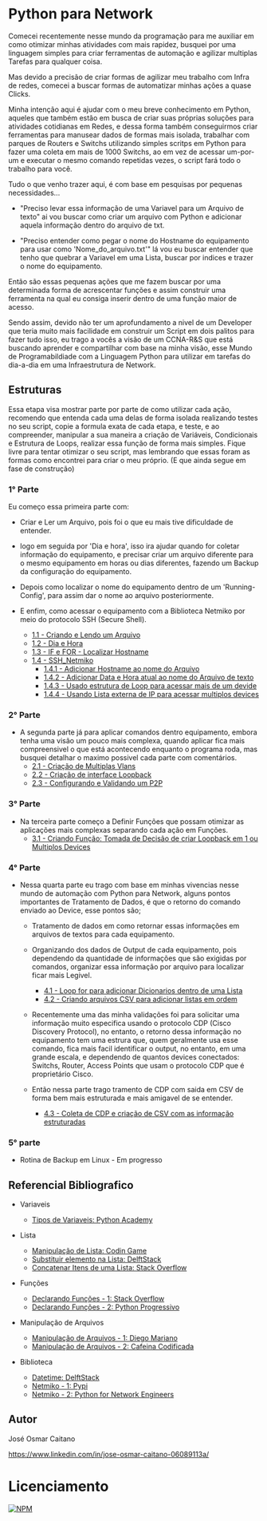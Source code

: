 # Python para Network

Comecei recentemente nesse mundo da programação para me auxiliar em como otimizar minhas atividades com mais rapidez, busquei por uma linguagem simples para criar ferramentas de automação e agilizar multiplas Tarefas para qualquer coisa.

Mas devido a precisão de criar formas de agilizar meu trabalho com Infra de redes, comecei a buscar formas de automatizar minhas ações a quase Clicks.

Minha intenção aqui é ajudar com o meu breve conhecimento em Python, aqueles que também estão em busca de criar suas próprias soluções para atividades cotidianas em Redes, e dessa forma também conseguirmos criar ferramentas para manusear dados de formas mais isolada, trabalhar com parques de Routers e Switchs utilizando simples scritps em Python para fazer uma coleta em mais de 1000 Switchs, ao em vez de acessar um-por-um e executar o mesmo comando repetidas vezes, o script fará todo o trabalho para você.

Tudo o que venho trazer aqui, é com base em pesquisas por pequenas necessidades... 

- "Preciso levar essa informação de uma Variavel para um Arquivo de texto" ai vou buscar como criar um arquivo com Python e adicionar aquela informação dentro do arquivo de txt.

- "Preciso entender como pegar o nome do Hostname do equipamento para usar como 'Nome_do_arquivo.txt'" lá vou eu buscar entender que tenho que quebrar a Variavel em uma Lista, buscar por indices e trazer o nome do equipamento.

Então são essas pequenas ações que me fazem buscar por uma determinada forma de acrescentar funções e assim construir uma ferramenta na qual eu consiga inserir dentro de uma função maior de acesso.

Sendo assim, devido não ter um aprofundamento a nivel de um Developer que teria muito mais facilidade em construir um Script em dois palitos para fazer tudo isso, eu trago a vocês a visão de um CCNA-R&S que está buscando aprender e compartilhar com base na minha visão, esse Mundo de Programabildiade com a Linguagem Python para utilizar em tarefas do dia-a-dia em uma Infraestrutura de Network. 

## Estruturas
Essa etapa visa mostrar parte por parte de como utilizar cada ação, recomendo que entenda cada uma delas de forma isolada realizando testes no  seu script, copie a formula exata de cada etapa, e teste, e ao compreender, manipular a sua maneira a criação de Variáveis, Condicionais e Estrutura de Loops, realizar essa função de forma mais simples. Fique livre para tentar otimizar o seu script, mas lembrando que essas foram as formas como encontrei para criar o meu próprio. (E que ainda segue em fase de construção)

### 1° Parte
	
Eu começo essa primeira parte com:
- Criar e Ler um Arquivo, pois foi o que eu mais tive dificuldade de entender.
- logo em seguida por 'Dia e hora', isso ira ajudar quando for coletar informação do equipamento, e precisar criar um arquivo diferente para o mesmo equipamento em horas ou dias diferentes, fazendo um Backup da configuração do equipamento.

- Depois como localizar o nome do equipamento dentro de um 'Running-Config', para assim dar o nome ao arquivo posteriormente.

- E enfim, como acessar o equipamento com a Biblioteca Netmiko por meio do protocolo SSH (Secure Shell).
	- [1.1 - Criando e Lendo um Arquivo](https://github.com/ozumaru/CiscoDevNet---Python/blob/master/Documents/Material/1.1%20-%20Criando%20e%20Lendo%20um%20Arquivo.md)
	- [1.2 - Dia e Hora](https://github.com/ozumaru/CiscoDevNet---Python/blob/master/Documents/Material/1.2%20-%20Dia%20e%20Hora.md)
	- [1.3 - IF e FOR - Localizar Hostname](https://github.com/ozumaru/CiscoDevNet---Python/blob/master/Documents/Material/1.3%20-%20IF%20e%20FOR%20-%20Localizar%20Hostname.md)
	- [1.4 - SSH_Netmiko](https://github.com/ozumaru/CiscoDevNet---Python/blob/master/Documents/Material/1.4%20-%20SSH_Netmiko.md)
		- [1.4.1 - Adicionar Hostname ao nome do Arquivo](https://github.com/ozumaru/CiscoDevNet---Python/blob/master/Documents/Material/1.4.1%20-%20Adicionar%20Hostname%20ao%20nome%20do%20Arquivo.md)
		- [1.4.2 - Adicionar Data e Hora atual ao nome do Arquivo de texto](https://github.com/ozumaru/CiscoDevNet---Python/blob/master/Documents/Material/1.4.2%20-%20Adicionar%20Data%20e%20Hora%20atual%20ao%20nome%20do%20Arquivo%20de%20texto.md)
		- [1.4.3 - Usado estrutura de Loop para acessar mais de um devide](https://github.com/ozumaru/CiscoDevNet---Python/blob/master/Documents/Material/1.4.3%20-%20Usado%20estrutura%20de%20Loop%20para%20acessar%20mais%20de%20um%20devide.md)
		- [1.4.4 - Usando Lista externa de IP para acessar multiplos devices](https://github.com/ozumaru/CiscoDevNet---Python/blob/master/Documents/Material/1.4.4%20-%20Usando%20Lista%20externa%20de%20IP%20para%20acessar%20multiplos%20devices.md)

### 2° Parte

- A segunda parte já para aplicar comandos dentro equipamento, embora tenha uma visão um pouco mais complexa, quando aplicar fica mais compreensivel o que está acontecendo enquanto o programa roda, mas busquei detalhar o maximo possivel cada parte com comentários.
	- [ 2.1 - Criação de Multiplas Vlans](https://github.com/ozumaru/CiscoDevNet---Python/blob/master/Documents/Material/2.1%20-%20Criação%20de%20Multiplas%20Vlans.md)
	- [ 2.2 - Criação de interface Loopback](https://github.com/ozumaru/CiscoDevNet---Python/blob/master/Documents/Material/2.2%20-%20Criação%20de%20interface%20Loopback.md)
	- [ 2.3 - Configurando e Validando um P2P](https://github.com/ozumaru/CiscoDevNet---Python/blob/master/Documents/Material/2.3%20-%20Configurando%20e%20Validando%20um%20P2P.md)

### 3° Parte

- Na terceira parte começo a Definir Funções que possam otimizar as aplicações mais complexas separando cada ação em Funções.
	- [ 3.1 - Criando Função: Tomada de Decisão de criar Loopback em 1 ou Multiplos Devices](https://github.com/ozumaru/CiscoDevNet---Python/blob/master/Documents/Material/3.1%20-%20Função%20-%20Tomada%20de%20Decisão%20de%20criar%20Loopback%20em%201%20ou%20Multiplos%20Devices.md)

### 4° Parte

- Nessa quarta parte eu trago com base em minhas vivencias nesse mundo de automação com Python para Network, alguns pontos importantes de Tratamento de Dados, é que o retorno do comando enviado ao Device, esse pontos são;
	- Tratamento de dados em como retornar essas informações em arquivos de textos para cada equipamento.
	- Organizando dos dados de Output de cada equipamento, pois dependendo da quantidade de informações que são exigidas por comandos, organizar essa informação por arquivo para localizar ficar mais Legivel.
		- [4.1 - Loop for para adicionar Dicionarios dentro de uma Lista](https://github.com/ozumaru/CiscoDevNet---Python/blob/master/Documents/Material/4.1%20-%20Loop%20for%20para%20adicionar%20Dicionarios%20dentro%20de%20uma%20Lista.md)
		- [4.2 - Criando arquivos CSV para adicionar listas em ordem](https://github.com/ozumaru/CiscoDevNet---Python/blob/master/Documents/Material/4.2%20-%20Criando%20arquivos%20CSV%20para%20adicionar%20listas%20em%20ordem.md)

	- Recentemente uma das minha validações foi para solicitar uma informação muito especifica usando o protocolo CDP (Cisco Discovery Protocol), no entanto, o retorno dessa informação no equipamento tem uma estrura que, quem geralmente usa esse comando, fica mais facil identificar o output, no entanto, em uma grande escala, e dependendo de quantos devices conectados: Switchs, Router, Access Points que usam o protocolo CDP que é proprietário Cisco.
	- Então nessa parte trago tramento de CDP com saida em CSV de forma bem mais estruturada e mais amigavel de se entender.
		- [4.3 - Coleta de CDP e criação de CSV com as informação estruturadas](https://github.com/ozumaru/CiscoDevNet---Python/blob/master/Documents/Material/4.3%20-%20Coleta%20de%20CDP%20e%20cria%C3%A7%C3%A3o%20de%20CSV%20com%20as%20informa%C3%A7%C3%A3o%20estruturadas.md)

### 5° parte
- Rotina de Backup em Linux - Em progresso


## Referencial Bibliografico
 - Variaveis
	- [Tipos de Variaveis: Python Academy](https://pythonacademy.com.br/blog/tipos-de-variaveis-no-python#dicionários-dict)

 - Lista
    - [Manipulação de Lista: Codin Game](https://www.codingame.com/playgrounds/52499/programacao-python-intermediario---prof--marco-vaz/manipulando-listas-continuacao)
    - [Substituir elemento na Lista: DelftStack](https://www.delftstack.com/pt/howto/python/python-list-replace-element/)
    - [Concatenar Itens de uma Lista: Stack Overflow](https://pt.stackoverflow.com/questions/324979/como-concatenar-itens-de-uma-lista-em-python)

 - Funções
    - [Declarando Funções - 1: Stack Overflow](https://pt.stackoverflow.com/questions/324979/como-concatenar-itens-de-uma-lista-em-python)
    - [Declarando Funções - 2: Python Progressivo](https://www.pythonprogressivo.net/2018/06/Como-Declarar-Chamar-Usar-Funcoes-em-Python.html)

- Manipulação de Arquivos
    - [Manipulação de Arquivos - 1: Diego Mariano](https://diegomariano.com/manipulando-arquivos/)
    - [Manipulação de Arquivos - 2: Cafeina Codificada](https://cafeinacodificada.com.br/arquivos-no-python/)

- Biblioteca
    - [Datetime: DelftStack](https://www.delftstack.com/pt/howto/python/python-get-date-today/)
    - [Netmiko - 1: Pypi](https://pypi.org/project/netmiko/)
    - [Netmiko - 2: Python for Network Engineers](https://pyneng.readthedocs.io/en/latest/book/18_ssh_telnet/netmiko.html)

## Autor

José Osmar Caitano

https://www.linkedin.com/in/jose-osmar-caitano-06089113a/

# Licenciamento

[![NPM](https://img.shields.io/npm/l/react)](https://github.com/ozumaru/CiscoDevNet---Python/blob/master/LICENSE)